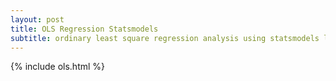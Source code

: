 ```yaml
---
layout: post
title: OLS Regression Statsmodels
subtitle: ordinary least square regression analysis using statsmodels library
---
```

{% include ols.html %}




